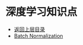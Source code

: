 # 深度学习知识点

* [返回上层目录](../deep-learning.md)
* [Batch Normalization](batch-normalization/batch-normalization.md)

